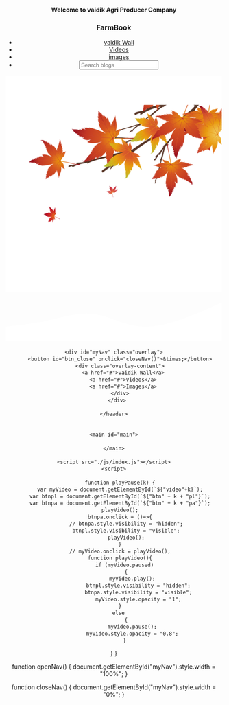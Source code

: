 <!DOCTYPE html>
<html lang="en">
<head>
    <meta charset="UTF-8">
    <meta http-equiv="X-UA-Compatible" content="IE=edge">
    <meta name="viewport" content="width=device-width, initial-scale=1.0">
    <title>VaidikWall</title>
    <link rel="shortcut icon" href="./images/farmer.png" type="image/x-icon">
    <link rel="stylesheet" href="./css/style.css">

<!-- google fonts -->
<link rel="preconnect" href="https://fonts.googleapis.com">
<link rel="preconnect" href="https://fonts.gstatic.com" crossorigin>
<link href="https://fonts.googleapis.com/css2?family=Oswald:wght@300;400;600;700&display=swap" rel="stylesheet">
<link href="https://fonts.googleapis.com/css2?family=Poppins:wght@200;400;600;800&display=swap" rel="stylesheet">

<!-- fontawsome icons -->
<link rel="stylesheet" href="https://pro.fontawesome.com/releases/v5.10.0/css/all.css" integrity="sha384-AYmEC3Yw5cVb3ZcuHtOA93w35dYTsvhLPVnYs9eStHfGJvOvKxVfELGroGkvsg+p" crossorigin="anonymous"/>

</head>
<body onload="render_cards()">
    <header class="increaseheight">
        <div class="header">
        <h4 class="greeting">Welcome to vaidik Agri Producer Company</h4>
        <h3 class="fbook">FarmBook</h3>
        <div>
            <span class="menu"><i class="fa fa-bars" onclick="openNav()"></i></span>
            <ul class="nav">
                <li><a href="#" id="nav">vaidik Wall</a></li>
                <li><a href="#" id="nav"class="active">Videos</a></li>
                <li><a href="#"   id="nav">images</a></li>
                <li><span class="search">
                    <span class="ico ico-mglass"></span><input class="search_blog"  type="text" id="search" placeholder="Search blogs" onkeyup="render_cards()"></span></li>
            </ul>
        </div>
        <img class="side_image" src="./images/leaves.png" alt="leaves">
    </div>
    <svg class="wave movedown" xmlns="http://www.w3.org/2000/svg" viewBox="0 0 1440 320"><path fill="#fff" fill-opacity="1" d="M0,224L48,218.7C96,213,192,203,288,181.3C384,160,480,128,576,138.7C672,149,768,203,864,218.7C960,235,1056,213,1152,181.3C1248,149,1344,107,1392,85.3L1440,64L1440,320L1392,320C1344,320,1248,320,1152,320C1056,320,960,320,864,320C768,320,672,320,576,320C480,320,384,320,288,320C192,320,96,320,48,320L0,320Z"></path></svg>

    <div id="myNav" class="overlay">
        <button id="btn_close" onclick="closeNav()">&times;</button>
        <div class="overlay-content">
          <a href="#">vaidik Wall</a>
          <a href="#">Videos</a>
          <a href="#">Images</a>
        </div>
      </div>

    </header>


    <main id="main">
        
    </main>

    <script src="./js/index.js"></script>
    <script>
        
        function playPause(k) {
        var myVideo = document.getElementById(`${"video"+k}`);
        var btnpl = document.getElementById(`${"btn" + k + "pl"}`);
        var btnpa = document.getElementById(`${"btn" + k + "pa"}`);
        playVideo();
        btnpa.onclick = ()=>{
            // btnpa.style.visibility = "hidden";
            btnpl.style.visibility = "visible";
            playVideo();
        }
        // myVideo.onclick = playVideo();
        function playVideo(){
            if (myVideo.paused) 
            {
                myVideo.play();
                    btnpl.style.visibility = "hidden";
                    btnpa.style.visibility = "visible";
                    myVideo.style.opacity = "1";
        }
        else 
            {
                myVideo.pause();
                myVideo.style.opacity = "0.8";
            } 
 }
        }
        
function openNav() {
  document.getElementById("myNav").style.width = "100%";
}

function closeNav() {
  document.getElementById("myNav").style.width = "0%";
}
    </script>
</body>
</html>
